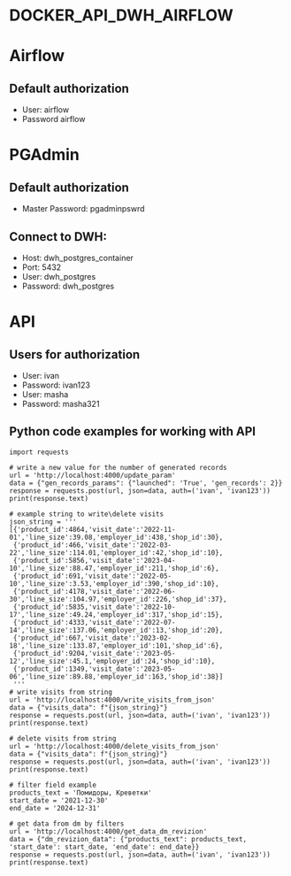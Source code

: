 # DOCKER_API_DWH_AIRFLOW

# Airflow
## Default authorization
- User: airflow
- Password airflow

# PGAdmin
## Default authorization
- Master Password: pgadminpswrd
## Connect to DWH:
- Host: dwh_postgres_container
- Port: 5432
- User: dwh_postgres
- Password: dwh_postgres

# API
## Users for authorization
- User: ivan
- Password: ivan123
- User: masha
- Password: masha321

## Python code examples for working with API

```
import requests

# write a new value for the number of generated records
url = 'http://localhost:4000/update_param'
data = {"gen_records_params": {"launched": 'True', 'gen_records': 2}}
response = requests.post(url, json=data, auth=('ivan', 'ivan123'))
print(response.text)

# example string to write\delete visits
json_string = '''
[{'product_id':4864,'visit_date':'2022-11-01','line_size':39.08,'employer_id':438,'shop_id':30}, 
 {'product_id':466,'visit_date':'2022-03-22','line_size':114.01,'employer_id':42,'shop_id':10}, 
 {'product_id':5856,'visit_date':'2023-04-10','line_size':88.47,'employer_id':211,'shop_id':6}, 
 {'product_id':691,'visit_date':'2022-05-10','line_size':3.53,'employer_id':390,'shop_id':10}, 
 {'product_id':4178,'visit_date':'2022-06-30','line_size':104.97,'employer_id':226,'shop_id':37}, 
 {'product_id':5835,'visit_date':'2022-10-17','line_size':49.24,'employer_id':317,'shop_id':15}, 
 {'product_id':4333,'visit_date':'2022-07-14','line_size':137.06,'employer_id':13,'shop_id':20}, 
 {'product_id':667,'visit_date':'2023-02-18','line_size':133.87,'employer_id':101,'shop_id':6}, 
 {'product_id':9204,'visit_date':'2023-05-12','line_size':45.1,'employer_id':24,'shop_id':10}, 
 {'product_id':1349,'visit_date':'2023-05-06','line_size':89.88,'employer_id':163,'shop_id':38}]
 '''
# write visits from string
url = 'http://localhost:4000/write_visits_from_json'
data = {"visits_data": f"{json_string}"}
response = requests.post(url, json=data, auth=('ivan', 'ivan123'))
print(response.text)

# delete visits from string
url = 'http://localhost:4000/delete_visits_from_json'
data = {"visits_data": f"{json_string}"}
response = requests.post(url, json=data, auth=('ivan', 'ivan123'))
print(response.text)

# filter field example
products_text = 'Помидоры, Креветки'
start_date = '2021-12-30'
end_date = '2024-12-31'

# get data from dm by filters
url = 'http://localhost:4000/get_data_dm_revizion'
data = {"dm_revizion_data": {"products_text": products_text, 'start_date': start_date, 'end_date': end_date}}
response = requests.post(url, json=data, auth=('ivan', 'ivan123'))
print(response.text)
```
